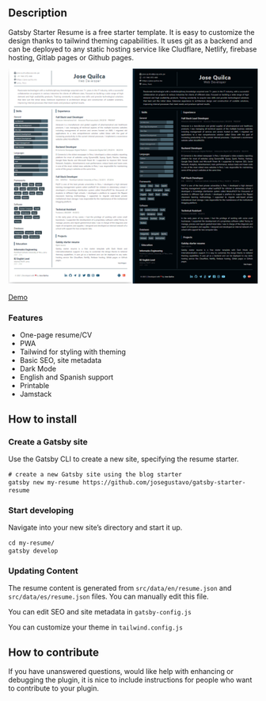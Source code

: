 ## Description

Gatsby Starter Resume is a free starter template. It is easy to customize the design thanks to tailwind theming capabilities. It uses git as a backend and can be deployed to any static hosting service like Cludflare, Netlify, firebase hosting, Gitlab pages or Github pages.

![resume-template](./preview.png "Gatsby resume template")

[Demo](https://jose.quilca.me)

### Features

- One-page resume/CV
- PWA
- Tailwind for styling with theming
- Basic SEO, site metadata
- Dark Mode
- English and Spanish support
- Printable
- Jamstack

## How to install

### Create a Gatsby site

Use the Gatsby CLI to create a new site, specifying the resume starter.

```shell
# create a new Gatsby site using the blog starter
gatsby new my-resume https://github.com/josegustavo/gatsby-starter-resume
```

### Start developing

Navigate into your new site’s directory and start it up.

```shell
cd my-resume/
gatsby develop
```

### Updating Content

The resume content is generated from `src/data/en/resume.json` and `src/data/es/resume.json` files. You can manually edit this file.

You can edit SEO  and site metadata in `gatsby-config.js`

You can customize your theme in `tailwind.config.js`


## How to contribute

If you have unanswered questions, would like help with enhancing or debugging the plugin, it is nice to include instructions for people who want to contribute to your plugin.